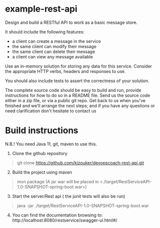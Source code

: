 # example-rest-api

Design and build a RESTful API to work as a basic message store.

It should include the following features:
  - a client can create a message in the service
  - the same client can modify their message
  - the same client can delete their message
  - a client can view any message available

Use an in-memory solution for storing any data for this service. Consider the appropriate HTTP verbs, headers and responses to use.

You should also include tests to assert the correctness of your solution.

The complete source code should be easy to build and run, provide instructions for how to do so in a README file.
Send us the source code either in a zip file, or via a public git repo.
Get back to us when you've finished and we'll arrange the next steps; and if you have any questions or need clarification don't hesitate to contact us

# Build instructions

N.B.! You need Java 11, git, maven to use this.

1. Clone the github repository
> git clone https://github.com/kizouker/devopscoach-rest-api.git
2. Build the project using maven
> mvn package
(A jar war will be placed in
<./target/RestServiceAPI-1.0-SNAPSHOT-spring-boot.war>)
3. Start the server/Rest api ( the junit tests will also be run)
>  java -jar ./target/RestServiceAPI-1.0-SNAPSHOT-spring-boot.war

4. You can find the documentation browsing to:
http://localhost:8080/restservice/swagger-ui.html#/
